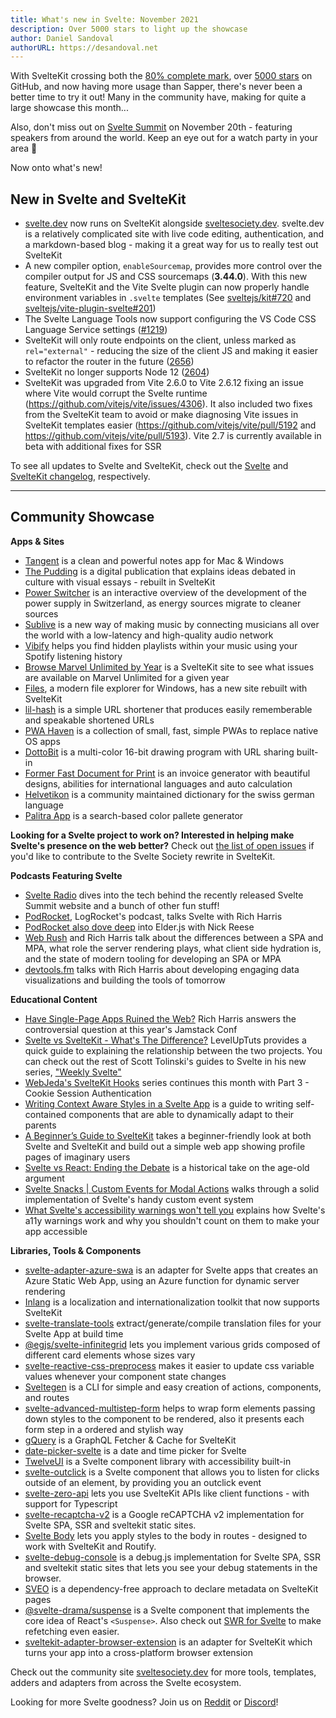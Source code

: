 ```yaml
---
title: What's new in Svelte: November 2021
description: Over 5000 stars to light up the showcase
author: Daniel Sandoval
authorURL: https://desandoval.net
---
```


With SvelteKit crossing both the [80% complete mark](https://github.com/sveltejs/kit/milestone/2), over [5000 stars](https://github.com/sveltejs/kit) on GitHub, and now having more usage than Sapper, there's never been a better time to try it out! Many in the community have, making for quite a large showcase this month...

Also, don't miss out on [Svelte Summit](https://sveltesummit.com/) on November 20th - featuring speakers from around the world. Keep an eye out for a watch party in your area 👀

Now onto what's new!

## New in Svelte and SvelteKit
- [svelte.dev](https://svelte.dev/) now runs on SvelteKit alongside [sveltesociety.dev](https://sveltesociety.dev). svelte.dev is a relatively complicated site with live code editing, authentication, and a markdown-based blog - making it a great way for us to really test out SvelteKit
- A new compiler option, `enableSourcemap`, provides more control over the compiler output for JS and CSS sourcemaps (**3.44.0**). With this new feature, SvelteKit and the Vite Svelte plugin can now properly handle environment variables in `.svelte` templates (See [sveltejs/kit#720](https://github.com/sveltejs/kit/issues/720) and [sveltejs/vite-plugin-svelte#201](https://github.com/sveltejs/vite-plugin-svelte/pull/201))
- The Svelte Language Tools now support configuring the VS Code CSS Language Service settings ([#1219](https://github.com/sveltejs/language-tools/issues/1219))
- SvelteKit will only route endpoints on the client, unless marked as `rel="external"` - reducing the size of the client JS and making it easier to refactor the router in the future ([2656](https://github.com/sveltejs/kit/pull/2656))
- SvelteKit no longer supports Node 12 ([2604](https://github.com/sveltejs/kit/pull/2604))
- SvelteKit was upgraded from Vite 2.6.0 to Vite 2.6.12 fixing an issue where Vite would corrupt the Svelte runtime (https://github.com/vitejs/vite/issues/4306). It also included two fixes from the SvelteKit team to avoid or make diagnosing Vite issues in SvelteKit templates easier (https://github.com/vitejs/vite/pull/5192 and https://github.com/vitejs/vite/pull/5193). Vite 2.7 is currently available in beta with additional fixes for SSR


To see all updates to Svelte and SvelteKit, check out the [Svelte](https://github.com/sveltejs/svelte/blob/master/CHANGELOG.md) and [SvelteKit changelog](https://github.com/sveltejs/kit/blob/master/packages/kit/CHANGELOG.md), respectively.


---

## Community Showcase

**Apps & Sites**
- [Tangent](http://tangentnotes.com/) is a clean and powerful notes app for Mac & Windows
- [The Pudding](https://pudding.cool/) is a digital publication that explains ideas debated in culture with visual essays - rebuilt in SvelteKit
- [Power Switcher](https://powerswitcher.axpo.com/) is an interactive overview of the development of the power supply in Switzerland, as energy sources migrate to cleaner sources
- [Sublive](https://sub.live/) is a new way of making music by connecting musicians all over the world with a low-latency and high-quality audio network
- [Vibify](https://www.vibify.me/) helps you find hidden playlists within your music using your Spotify listening history
- [Browse Marvel Unlimited by Year](https://marvel.geoffrich.net/) is a SvelteKit site to see what issues are available on Marvel Unlimited for a given year
- [Files](https://files.community/), a modern file explorer for Windows, has a new site rebuilt with SvelteKit
- [lil-hash](https://github.com/jackbow/lil-hash) is a simple URL shortener that produces easily rememberable and speakable shortened URLs
- [PWA Haven](https://github.com/ThaUnknown/pwa-haven) is a collection of small, fast, simple PWAs to replace native OS apps
- [DottoBit](https://dottobit.com/) is a multi-color 16-bit drawing program with URL sharing built-in
- [Former Fast Document for Print](https://github.com/zummon/former) is an invoice generator with beautiful designs, abilities for international languages and auto calculation
- [Helvetikon](https://github.com/noahsalvi/helvetikon) is a community maintained dictionary for the swiss german language
- [Palitra App](https://palitra.app/) is a search-based color pallete generator

**Looking for a Svelte project to work on? Interested in helping make Svelte's presence on the web better?** Check out [the list of open issues](https://github.com/svelte-society/sveltesociety-2021/issues) if you'd like to contribute to the Svelte Society rewrite in SvelteKit.

**Podcasts Featuring Svelte**
- [Svelte Radio](https://www.svelteradio.com/episodes/svelte-summit-is-coming-up-and-svelte-is-growing) dives into the tech behind the recently released Svelte Summit website and a bunch of other fun stuff!
- [PodRocket](https://podrocket.logrocket.com/rich-harris), LogRocket's podcast, talks Svelte with Rich Harris
- [PodRocket also dove deep](https://podrocket.logrocket.com/elderjs) into Elder.js with Nick Reese
- [Web Rush](https://webrush.io/episodes/episode-153-single-page-application-vs-multi-page-application-with-rich-harris) and Rich Harris talk about the differences between a SPA and MPA, what role the server rendering plays, what client side hydration is, and the state of modern tooling for developing an SPA or MPA
- [devtools.fm](https://devtools.fm/episode/15) talks with Rich Harris about developing engaging data visualizations and building the tools of tomorrow

**Educational Content**
- [Have Single-Page Apps Ruined the Web?](https://www.youtube.com/watch?v=860d8usGC0o) Rich Harris answers the controversial question at this year's Jamstack Conf
- [Svelte vs SvelteKit - What's The Difference?](https://www.youtube.com/watch?v=IKhtnhQKjxQ) LevelUpTuts provides a quick guide to explaining the relationship between the two projects. You can check out the rest of Scott Tolinski's guides to Svelte in his new series, ["Weekly Svelte"](https://www.youtube.com/playlist?list=PLLnpHn493BHF-Onm1MQgKC1psvW-rJuYi)
- [WebJeda's SvelteKit Hooks](https://www.youtube.com/watch?v=RarufLoEL08&list=PLm_Qt4aKpfKgzcTiMT2cgWGBDBIPK06DQ) series continues this month with Part 3 - Cookie Session Authentication
- [Writing Context Aware Styles in a Svelte App](https://www.ryanfiller.com/blog/tips/svelte-contex-aware-styles) is a guide to writing self-contained components that are able to dynamically adapt to their parents
- [A Beginner’s Guide to SvelteKit](https://www.sitepoint.com/a-beginners-guide-to-sveltekit/) takes a beginner-friendly look at both Svelte and SvelteKit and build out a simple web app showing profile pages of imaginary users
- [Svelte vs React: Ending the Debate](https://massivepixel.io/blog/svelte-vs-react/) is a historical take on the age-old argument
- [Svelte Snacks | Custom Events for Modal Actions](https://jeremydayslice.hashnode.dev/svelte-snacks-or-custom-events-for-modal-actions) walks through a solid implementation of Svelte's handy custom event system
- [What Svelte's accessibility warnings won't tell you](https://geoffrich.net/posts/svelte-a11y-limits/) explains how Svelte's a11y warnings work and why you shouldn't count on them to make your app accessible

**Libraries, Tools & Components**
- [svelte-adapter-azure-swa](https://github.com/geoffrich/svelte-adapter-azure-swa) is an adapter for Svelte apps that creates an Azure Static Web App, using an Azure function for dynamic server rendering
- [Inlang](https://docs.inlang.dev/getting-started/svelte-kit) is a localization and internationalization toolkit that now supports SvelteKit
- [svelte-translate-tools](https://github.com/noelmugnier/svelte-translate-tools) extract/generate/compile translation files for your Svelte App at build time
- [@egjs/svelte-infinitegrid](https://github.com/naver/egjs-infinitegrid/tree/master/packages/svelte-infinitegrid) lets you implement various grids composed of different card elements whose sizes vary
- [svelte-reactive-css-preprocess](https://github.com/srmullen/svelte-reactive-css-preprocess) makes it easier to update css variable values whenever your component state changes
- [Sveltegen](https://github.com/snuffyDev/sveltegen) is a CLI for simple and easy creation of actions, components, and routes
- [svelte-advanced-multistep-form](https://www.npmjs.com/package/svelte-advanced-multistep-form) helps to wrap form elements passing down styles to the component to be rendered, also it presents each form step in a ordered and stylish way
- [gQuery](https://github.com/leveluptuts/gQuery) is a GraphQL Fetcher & Cache for SvelteKit
- [date-picker-svelte](https://github.com/probablykasper/date-picker-svelte) is a date and time picker for Svelte
- [TwelveUI](https://twelveui.readme.io/reference/what-is-twelveui) is a Svelte component library with accessibility built-in
- [svelte-outclick](https://github.com/babakfp/svelte-outclick/) is a Svelte component that allows you to listen for clicks outside of an element, by providing you an outclick event
- [svelte-zero-api](https://github.com/ymzuiku/svelte-zero-api) lets you use SvelteKit APIs like client functions - with support for Typescript
- [svelte-recaptcha-v2](https://github.com/basaran/svelte-recaptcha-v2) is a Google reCAPTCHA v2 implementation for Svelte SPA, SSR and sveltekit static sites.
- [Svelte Body](https://github.com/ghostdevv/svelte-body) lets you apply styles to the body in routes - designed to work with SvelteKit and Routify.
- [svelte-debug-console](https://github.com/basaran/svelte-debug-console) is a debug.js implementation for Svelte SPA, SSR and sveltekit static sites that lets you see your debug statements in the browser.
- [SVEO](https://github.com/didier/sveo) is a dependency-free approach to declare metadata on SvelteKit pages
- [@svelte-drama/suspense](https://www.npmjs.com/package/@svelte-drama/suspense) is a Svelte component that implements the core idea of React's `<Suspense>`. Also check out [SWR for Svelte](https://www.npmjs.com/package/@svelte-drama/swr) to make refetching even easier.
- [sveltekit-adapter-browser-extension](https://github.com/antony/sveltekit-adapter-browser-extension) is an adapter for SvelteKit which turns your app into a cross-platform browser extension

Check out the community site [sveltesociety.dev](https://sveltesociety.dev/templates/) for more tools, templates, adders and adapters from across the Svelte ecosystem.

Looking for more Svelte goodness? Join us on [Reddit](https://www.reddit.com/r/sveltejs/) or [Discord](https://discord.com/invite/yy75DKs)!
